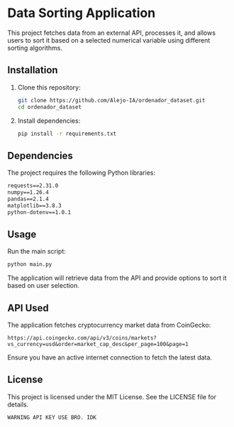 # Data Sorting Application

This project fetches data from an external API, processes it, and allows users to sort it based on a selected numerical variable using different sorting algorithms.

## Installation

1. Clone this repository:
   ```sh
   git clone https://github.com/Alejo-IA/ordenador_dataset.git
   cd ordenador_dataset
   ```
2. Install dependencies:
   ```sh
   pip install -r requirements.txt
   ```

## Dependencies

The project requires the following Python libraries:
```txt
requests==2.31.0
numpy==1.26.4
pandas==2.1.4
matplotlib==3.8.3
python-dotenv==1.0.1
```

## Usage

Run the main script:
```sh
python main.py
```

The application will retrieve data from the API and provide options to sort it based on user selection.

## API Used

The application fetches cryptocurrency market data from CoinGecko:
```
https://api.coingecko.com/api/v3/coins/markets?vs_currency=usd&order=market_cap_desc&per_page=100&page=1
```

Ensure you have an active internet connection to fetch the latest data.

## License

This project is licensed under the MIT License. See the LICENSE file for details.

```sh
WARNING API KEY USE BRO. IDK 
```
